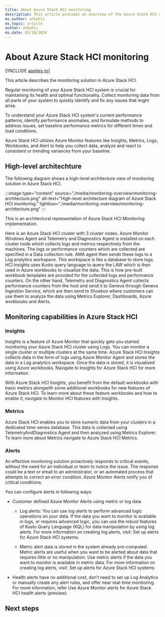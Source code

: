 ```yaml
---
title: About Azure Stack HCI monitoring
description: This article provides an overview of the Azure Stack HCI monitoring solution.
ms.author: alkohli
ms.topic: article
author: alkohli
ms.date: 01/18/2024
---
```

# About Azure Stack HCI monitoring

[!INCLUDE [applies-to](../../includes/hci-applies-to-23h2.md)]

This article describes the monitoring solution in Azure Stack HCI.

Regular monitoring of your Azure Stack HCI system is crucial for maintaining its health and optimal functionality. Collect monitoring data from all parts of your system to quickly identify and fix any issues that might arise.

To understand your Azure Stack HCI system's current performance patterns, identify performance anomalies, and formulate methods to address issues, set baseline performance metrics for different times and load conditions.
  
Azure Stack HCI utilizes Azure Monitor features like Insights, Metrics, Logs, Workbooks, and Alert to help you collect data, analyze and react to consistent or trending variances from your baseline.  

## High-level architechture

The following diagram shows a high-level architecture view of monitoring solution in Azure Stack HCI.

:::image type="content" source="./media/monitoring-overview/monitoring-architecture.png" alt-text="High-level architecture diagram of Azure Stack HCI monitoring." lightbox="./media/monitoring-overview/monitoring-architecture.png" :::

This is an architectural representation of Azure Stack HCI Monitoring implementation.

Here is an Azure Stack HCI cluster with 3 cluster nodes. Azure Monitor Windows Agent and Telemetry and Diagnostics Agent is installed on each cluster node which collects logs and metrics respectively from the machines. The logs or performance counters which are collected are specified in a Data collection rule. AMA agent then sends these logs to a Log analytics workspace. This workspace is like a database to store logs. HCI Insights uses Kusto query language to query the LAW which is then used in Azure workbooks to visualize the data. This is how pre-built workbook templates are provided for the collected logs and performance counters.
On the other hand, Telemetry and Diagnostics Agent collects performance counters from the host and send it to Geneva through Geneva Ingestion Service, which are then send to Shoebox where customers can use them to analyze the data using Metrics Explorer, Dashboards, Azure workbooks and Alerts.

## Monitoring capabilities in Azure Stack HCI

### Insights

Insights is a feature of Azure Monitor that quickly gets you started monitoring your Azure Stack HCI cluster using Logs. You can monitor a single cluster or multiple clusters at the same time. Azure Stack HCI Insights collects data in the form of logs using Azure Monitor Agent and stores the data in a Log analytics workspace. Once the data is stored, it is visualized using Azure workbooks. Navigate to Insights for Azure Stack HCI for more information.

With Azure Stack HCI Insights, you benefit from the default workbooks with basic metrics alongwith some additional workbooks for new features of Azure Stack HCI. To learn more about these feature workbooks and how to enable it, navigate to Monitor HCI features with Insights.

### Metrics

Azure Stack HCI enables you to store numeric data from your clusters in a dedicated time-series database. This data is collected using TelemetryAndDiagnostics Agent and then analyzed using Metrics Explorer. To learn more about Metrics navigate to Azure Stack HCI Metrics.

### Alerts

An effective monitoring solution proactively responds to critical events, without the need for an individual or team to notice the issue. The response could be a text or email to an administrator, or an automated process that attempts to correct an error condition. Azure Monitor Alerts notify you of critical conditions.

You can configure alerts in following  ways:

- Customer defined Azure Monitor Alerts using metric or log data
    
    - Log alerts: You can use log alerts to perform advanced logic operations on your data. If the data you want to monitor is available in logs, or requires advanced logic, you can use the robust features of Kusto Query Language (KQL) for data manipulation by using log alerts. For more information on creating log alerts, visit: Set up alerts for Azure Stack HCI systems.

    - Metric alert data is stored in the system already pre-computed. Metric alerts are useful when you want to be alerted about data that requires little or no manipulation. Use metric alerts if the data you want to monitor is available in metric data. For more information on creating log alerts, visit: Set up alerts for Azure Stack HCI systems

- Health alerts have no additional cost, don’t need to set up Log Analytics or manually create any alert rules, and offer near real-time monitoring. For more information, refer Use Azure Monitor alerts for Azure Stack HCI health alerts (preview).

## Next steps